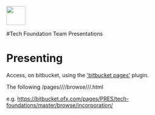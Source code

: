 [<img height="50px" src="https://www.ofx.com/assets/img/ofx_logo_orange.png">](https://www.ofx.com/assets/img/ofx_logo_orange.png)

#Tech Foundation Team Presentations

# Presenting
Access, on bitbucket, using the ['bitbucket pages'](http://simplenia.com/bitbucket-plugins/pages) plugin.

The following 
/pages/<PROJECT>/<REPOSITORY>/<BRANCH-OR-TAG>/browse/<PATH>/<TO>/<FILE>.html

e.g.
https://bitbucket.ofx.com/pages/PRES/tech-foundations/master/browse/incorporation/


